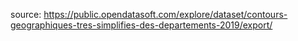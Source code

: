 source: https://public.opendatasoft.com/explore/dataset/contours-geographiques-tres-simplifies-des-departements-2019/export/
